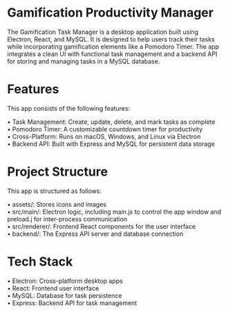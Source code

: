 # Gamification Productivity Manager

The Gamification Task Manager is a desktop application built using Electron, React, and MySQL. It is designed to help users track their tasks while incorporating gamification elements like a Pomodoro Timer. The app integrates a clean UI with functional task management and a backend API for storing and managing tasks in a MySQL database.

# Features

This app consists of the following features:

•	Task Management: Create, update, delete, and mark tasks as complete  
•	Pomodoro Timer: A customizable countdown timer for productivity  
•	Cross-Platform: Runs on macOS, Windows, and Linux via Electron  
•	Backend API: Built with Express and MySQL for persistent data storage  

# Project Structure

This app is structured as follows:

•	assets/: Stores icons and images  
•	src/main/: Electron logic, including main.js to control the app window and preload.j for inter-process communication  
•	src/renderer/: Frontend React components for the user interface  
•	backend/: The Express API server and database connection  

# Tech Stack

•	Electron: Cross-platform desktop apps  
•	React: Frontend user interface  
•	MySQL: Database for task persistence  
•	Express: Backend API for task management  
